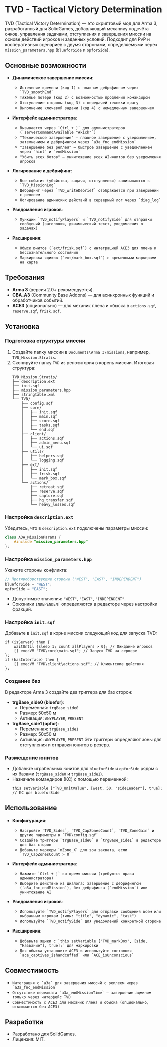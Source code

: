 # TVD - Tactical Victory Determination

TVD (Tactical Victory Determination) — это скриптовый мод для Arma 3, разработанный для SolidGames, добавляющий механику подсчёта очков, управления задачами, отступления и завершения миссии на основе действий игроков и заданных условий. Подходит для PvP и кооперативных сценариев с двумя сторонами, определяемыми через `mission_parameters.hpp` (`blueforSide` и `opforSide`).

## Основные возможности
- **Динамическое завершение миссии**:
  - ```Истечение времени (код 1) с плавным дебрифингом через `TVD_smoothEnd` ```
  - ```Тяжёлые потери (код 2) с возможностью продления командиром```
  - ```Отступление стороны (код 3) с передачей техники врагу```
  - ```Выполнение ключевой задачи (код 4) с немедленным завершением```

- **Интерфейс администратора**:
  - ```Вызывается через `Ctrl + ]` для администраторов (`serverCommandAvailable "#kick"`)```
  - ```"Техническое завершение" — плавное завершение с уведомлением, затемнением и дебрифингом через `a3a_fnc_endMission` ```
  - ```"Завершение без реплея" — быстрое завершение с уведомлением через `hint` и `endMission` ```
  - ```"Убить всех ботов" — уничтожение всех AI-юнитов без уведомления игроков```

- **Логирование и дебрифинг**:
  - ```Все события (убийства, задачи, отступления) записываются в `TVD_MissionLog` ```
  - ```Дебрифинг через `TVD_writeDebrief` отображается при завершении с реплеем```
  - ```Логирование админских действий в серверный лог через `diag_log` ```

- **Уведомления игроков**:
  - ```Функции `TVD_notifyPlayers` и `TVD_notifySide` для отправки сообщений (заголовки, динамический текст, уведомления о задачах)```

- **Расширения**:
  - ```Обыск юнитов (`ext/frisk.sqf`) с интеграцией ACE3 для плена и бессознательного состояния```
  - ```Маркировка ящиков (`ext/mark_box.sqf`) с временными маркерами на карте```

## Требования
- **Arma 3** (версия 2.0+ рекомендуется).
- **CBA_A3** (Community Base Addons) — для асинхронных функций и обработчиков событий.
- **ACE3** (опционально) — для механик плена и обыска в `actions.sqf`, `reserve.sqf`, `frisk.sqf`.

## Установка

### Подготовка структуры миссии
1. Создайте папку миссии в `Documents\Arma 3\missions`, например, `TVD_Mission.Stratis`.
2. Скопируйте папку `TVD` из репозитория в корень миссии. Итоговая структура:
   ```text
   TVD_Mission.Stratis/
   ├── description.ext
   ├── init.sqf
   ├── mission_parameters.hpp
   ├── stringtable.xml
   └── TVD/
       ├── config.sqf
       ├── core/
       │   ├── init.sqf
       │   ├── main.sqf
       │   ├── score.sqf
       │   ├── tasks.sqf
       │   └── end.sqf
       ├── client/
       │   ├── actions.sqf
       │   ├── admin_menu.sqf
       │   └── ui.sqf
       ├── utils/
       │   ├── helpers.sqf
       │   └── logging.sqf
       ├── ext/
       │   ├── init.sqf
       │   ├── frisk.sqf
       │   └── mark_box.sqf
       └── actions/
           ├── retreat.sqf
           ├── reserve.sqf
           ├── capture.sqf
           ├── hq_transfer.sqf
           └── heavy_losses.sqf
   ```

### Настройка `description.ext`
Убедитесь, что в `description.ext` подключены параметры миссии:
```cpp
class A3A_MissionParams {
    #include "mission_parameters.hpp"
};
```

### Настройка `mission_parameters.hpp`
Укажите стороны конфликта:
```cpp
// Противоборствующие стороны ("WEST", "EAST", "INDEPENDENT")
blueforSide = "WEST";
opforSide = "EAST";
```
- Допустимые значения: `"WEST"`, `"EAST"`, `"INDEPENDENT"`.
- Союзники `INDEPENDENT` определяются в редакторе через настройки фракций.

### Настройка `init.sqf`
Добавьте в `init.sqf` в корне миссии следующий код для запуска TVD:
```sqf
if (isServer) then {  
    waitUntil {sleep 1; count allPlayers > 0}; // Ожидание игроков
    [] execVM "TVD\core\main.sqf"; // Запуск TVD на сервере
};
if (hasInterface) then { 
    [] execVM "TVD\client\actions.sqf"; // Клиентские действия
};
```

### Создание баз
В редакторе Arma 3 создайте два триггера для баз сторон:
- **trgBase_side0 (bluefor)**:
  - Переменная: `trgBase_side0`
  - Размер: 50x50 м
  - Активация: `ANYPLAYER`, `PRESENT`
- **trgBase_side1 (opfor)**:
  - Переменная: `trgBase_side1`
  - Размер: 50x50 м
  - Активация: `ANYPLAYER`, `PRESENT`
Эти триггеры определяют зоны для отступления и отправки юнитов в резерв.

### Размещение юнитов
- Добавьте играбельных юнитов для `blueforSide` и `opforSide` рядом с их базами (`trgBase_side0` и `trgBase_side1`).
- Назначьте командиров (КС) с помощью переменной:
  ```sqf
  this setVariable ["TVD_UnitValue", [west, 50, "sideLeader"], true]; // КС для blueforSide
  ```

## Использование
- **Конфигурация**:
  - ```Настройте `TVD_Sides`, `TVD_CapZonesCount`, `TVD_ZoneGain` и другие параметры в `TVD\config.sqf` ```
  - ```Создайте триггеры `trgBase_side0` и `trgBase_side1` в редакторе для баз сторон```
  - ```Добавьте маркеры `mZone_X` для зон захвата, если `TVD_CapZonesCount > 0` ```

- **Интерфейс администратора**:
  - ```Нажмите `Ctrl + ]` во время миссии (требуются права администратора)```
  - ```Выберите действие из диалога: завершение с дебрифингом (`a3a_fnc_endMission`), без дебрифинга (`endMission`) или уничтожение AI```

- **Уведомления игроков**:
  - ```Используйте `TVD_notifyPlayers` для отправки сообщений всем или выбранным игрокам (типы: "title", "dynamic", "task")```
  - ```Используйте `TVD_notifySide` для уведомлений конкретной стороне```

- **Расширения**:
  - ```Добавьте ящики с `this setVariable ["TVD_markBox", [side, "Название"], true];` для маркировки```
  - ```Для обыска установите ACE3 и используйте состояния `ace_captives_ishandcuffed` или `ACE_isUnconscious` ```

## Совместимость
- ```Интеграция с `a3a` для завершения миссий с реплеем через `a3a_fnc_endMission` ```
- ```Отсутствие перехвата `a3a_endMissionTime` — завершение админом только через интерфейс TVD```
- ```Совместимость с ACE3 для механик плена и обыска (опционально, отключается без ACE3)```

## Разработка
- Разработано для SolidGames.
- Лицензия: MIT.
